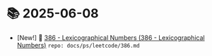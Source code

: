 # 📚 2025-06-08
- [New!] 📗 [386 - Lexicographical Numbers (386 - Lexicographical Numbers)](https://til.qriosity.dev/featured/ps/leetcode/386) `repo: docs/ps/leetcode/386.md`
